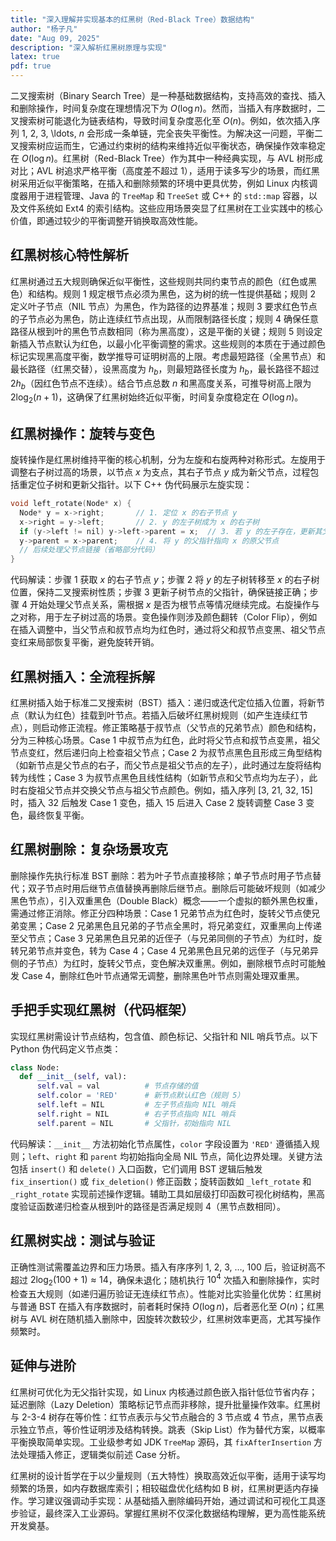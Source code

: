 ```yaml
---
title: "深入理解并实现基本的红黑树（Red-Black Tree）数据结构"
author: "杨子凡"
date: "Aug 09, 2025"
description: "深入解析红黑树原理与实现"
latex: true
pdf: true
---
```


二叉搜索树（Binary Search Tree）是一种基础数据结构，支持高效的查找、插入和删除操作，时间复杂度在理想情况下为 $O(\log{n})$。然而，当插入有序数据时，二叉搜索树可能退化为链表结构，导致时间复杂度恶化至 $O(n)$。例如，依次插入序列 $1$, $2$, $3$, \ldots, $n$ 会形成一条单链，完全丧失平衡性。为解决这一问题，平衡二叉搜索树应运而生，它通过约束树的结构来维持近似平衡状态，确保操作效率稳定在 $O(\log{n})$。红黑树（Red-Black Tree）作为其中一种经典实现，与 AVL 树形成对比；AVL 树追求严格平衡（高度差不超过 1），适用于读多写少的场景，而红黑树采用近似平衡策略，在插入和删除频繁的环境中更具优势，例如 Linux 内核调度器用于进程管理、Java 的 `TreeMap` 和 `TreeSet` 或 C++ 的 `std::map` 容器，以及文件系统如 Ext4 的索引结构。这些应用场景突显了红黑树在工业实践中的核心价值，即通过较少的平衡调整开销换取高效性能。

## 红黑树核心特性解析
红黑树通过五大规则确保近似平衡性，这些规则共同约束节点的颜色（红色或黑色）和结构。规则 1 规定根节点必须为黑色，这为树的统一性提供基础；规则 2 定义叶子节点（NIL 节点）为黑色，作为路径的边界基准；规则 3 要求红色节点的子节点必为黑色，防止连续红节点出现，从而限制路径长度；规则 4 确保任意路径从根到叶的黑色节点数相同（称为黑高度），这是平衡的关键；规则 5 则设定新插入节点默认为红色，以最小化平衡调整的需求。这些规则的本质在于通过颜色标记实现黑高度平衡，数学推导可证明树高的上限。考虑最短路径（全黑节点）和最长路径（红黑交替），设黑高度为 $h_b$，则最短路径长度为 $h_b$，最长路径不超过 $2h_b$（因红色节点不连续）。结合节点总数 $n$ 和黑高度关系，可推导树高上限为 $2 \log_2(n + 1)$，这确保了红黑树始终近似平衡，时间复杂度稳定在 $O(\log{n})$。

## 红黑树操作：旋转与变色
旋转操作是红黑树维持平衡的核心机制，分为左旋和右旋两种对称形式。左旋用于调整右子树过高的场景，以节点 $x$ 为支点，其右子节点 $y$ 成为新父节点，过程包括重定位子树和更新父指针。以下 C++ 伪代码展示左旋实现：
```cpp
void left_rotate(Node* x) {
  Node* y = x->right;       // 1. 定位 x 的右子节点 y
  x->right = y->left;       // 2. y 的左子树成为 x 的右子树
  if (y->left != nil) y->left->parent = x;  // 3. 若 y 的左子存在，更新其父指针
  y->parent = x->parent;    // 4. 将 y 的父指针指向 x 的原父节点
  // 后续处理父节点链接（省略部分代码）
}
```
代码解读：步骤 1 获取 $x$ 的右子节点 $y$；步骤 2 将 $y$ 的左子树转移至 $x$ 的右子树位置，保持二叉搜索树性质；步骤 3 更新子树节点的父指针，确保链接正确；步骤 4 开始处理父节点关系，需根据 $x$ 是否为根节点等情况继续完成。右旋操作与之对称，用于左子树过高的场景。变色操作则涉及颜色翻转（Color Flip），例如在插入调整中，当父节点和叔节点均为红色时，通过将父和叔节点变黑、祖父节点变红来局部恢复平衡，避免旋转开销。

## 红黑树插入：全流程拆解
红黑树插入始于标准二叉搜索树（BST）插入：递归或迭代定位插入位置，将新节点（默认为红色）挂载到叶节点。若插入后破坏红黑树规则（如产生连续红节点），则启动修正流程。修正策略基于叔节点（父节点的兄弟节点）颜色和结构，分为三种核心场景。Case 1 中叔节点为红色，此时将父节点和叔节点变黑，祖父节点变红，然后递归向上检查祖父节点；Case 2 为叔节点黑色且形成三角型结构（如新节点是父节点的右子，而父节点是祖父节点的左子），此时通过左旋将结构转为线性；Case 3 为叔节点黑色且线性结构（如新节点和父节点均为左子），此时右旋祖父节点并交换父节点与祖父节点颜色。例如，插入序列 $[3$, $21$, $32$, $15]$ 时，插入 32 后触发 Case 1 变色，插入 15 后进入 Case 2 旋转调整 Case 3 变色，最终恢复平衡。

## 红黑树删除：复杂场景攻克
删除操作先执行标准 BST 删除：若为叶子节点直接移除；单子节点时用子节点替代；双子节点时用后继节点值替换再删除后继节点。删除后可能破坏规则（如减少黑色节点），引入双重黑色（Double Black）概念——一个虚拟的额外黑色权重，需通过修正消除。修正分四种场景：Case 1 兄弟节点为红色时，旋转父节点使兄弟变黑；Case 2 兄弟黑色且兄弟的子节点全黑时，将兄弟变红，双重黑向上传递至父节点；Case 3 兄弟黑色且兄弟的近侄子（与兄弟同侧的子节点）为红时，旋转兄弟节点并变色，转为 Case 4；Case 4 兄弟黑色且兄弟的远侄子（与兄弟异侧的子节点）为红时，旋转父节点，变色解决双重黑。例如，删除根节点时可能触发 Case 4，删除红色叶节点通常无调整，删除黑色叶节点则需处理双重黑。

## 手把手实现红黑树（代码框架）
实现红黑树需设计节点结构，包含值、颜色标记、父指针和 NIL 哨兵节点。以下 Python 伪代码定义节点类：
```python
class Node:
  def __init__(self, val):
      self.val = val          # 节点存储的值
      self.color = 'RED'      # 新节点默认红色（规则 5）
      self.left = NIL         # 左子节点指向 NIL 哨兵
      self.right = NIL        # 右子节点指向 NIL 哨兵
      self.parent = NIL       # 父指针，初始指向 NIL
```
代码解读：`__init__` 方法初始化节点属性，`color` 字段设置为 `'RED'` 遵循插入规则；`left`、`right` 和 `parent` 均初始指向全局 NIL 节点，简化边界处理。关键方法包括 `insert()` 和 `delete()` 入口函数，它们调用 BST 逻辑后触发 `fix_insertion()` 或 `fix_deletion()` 修正函数；旋转函数如 `_left_rotate` 和 `_right_rotate` 实现前述操作逻辑。辅助工具如层级打印函数可视化树结构，黑高度验证函数递归检查从根到叶的路径是否满足规则 4（黑节点数相同）。

## 红黑树实战：测试与验证
正确性测试需覆盖边界和压力场景。插入有序序列 $1$, $2$, $3$, $\ldots$, $100$ 后，验证树高不超过 $2 \log_2(100 + 1) \approx14$，确保未退化；随机执行 $10^4$ 次插入和删除操作，实时检查五大规则（如递归遍历验证无连续红节点）。性能对比实验量化优势：红黑树与普通 BST 在插入有序数据时，前者耗时保持 $O(\log{n})$，后者恶化至 $O(n)$；红黑树与 AVL 树在随机插入删除中，因旋转次数较少，红黑树效率更高，尤其写操作频繁时。

## 延伸与进阶
红黑树可优化为无父指针实现，如 Linux 内核通过颜色嵌入指针低位节省内存；延迟删除（Lazy Deletion）策略标记节点而非移除，提升批量操作效率。红黑树与 2-3-4 树存在等价性：红节点表示与父节点融合的 3 节点或 4 节点，黑节点表示独立节点，等价性证明涉及结构转换。跳表（Skip List）作为替代方案，以概率平衡换取简单实现。工业级参考如 JDK `TreeMap` 源码，其 `fixAfterInsertion` 方法处理插入修正，逻辑类似前述 Case 分析。

红黑树的设计哲学在于以少量规则（五大特性）换取高效近似平衡，适用于读写均频繁的场景，如内存数据库索引；相较磁盘优化结构如 B 树，红黑树更适内存操作。学习建议强调动手实现：从基础插入删除编码开始，通过调试和可视化工具逐步验证，最终深入工业源码。掌握红黑树不仅深化数据结构理解，更为高性能系统开发奠基。
